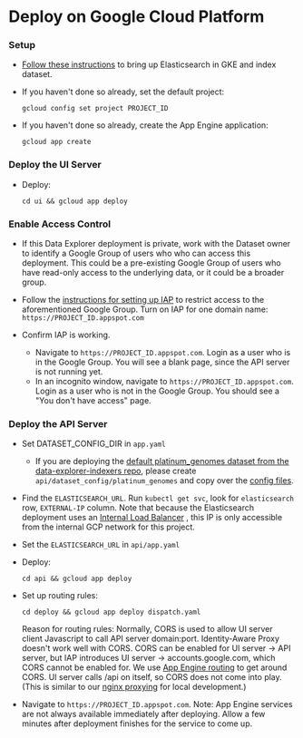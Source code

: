 # Deploy on Google Cloud Platform

### Setup

* [Follow these instructions](https://github.com/DataBiosphere/data-explorer-indexers/tree/master/bigquery/deploy)
to bring up Elasticsearch in GKE and index dataset.

* If you haven't done so already, set the default project:

  `gcloud config set project PROJECT_ID`

* If you haven't done so already, create the App Engine application:

  `gcloud app create`

### Deploy the UI Server

* Deploy:

  `cd ui && gcloud app deploy`

### Enable Access Control

* If this Data Explorer deployment is private, work with the Dataset owner to
identify a Google Group of users who who can access this deployment. This could
be a pre-existing Google Group of users who have read-only access to the
underlying data, or it could be a broader group.

* Follow the [instructions for setting up IAP](https://cloud.google.com/iap/docs/app-engine-quickstart#enabling_iap)
to restrict access to the aforementioned Google Group. Turn on IAP for one
domain name: `https://PROJECT_ID.appspot.com`

* Confirm IAP is working.
  * Navigate to `https://PROJECT_ID.appspot.com`. Login as a user who is in the
  Google Group. You will see a blank page, since the API server is not running
  yet.
  * In an incognito window, navigate to `https://PROJECT_ID.appspot.com`. Login
  as a user who is not in the Google Group. You should see a "You don't have
  access" page.

### Deploy the API Server

* Set DATASET_CONFIG_DIR in `app.yaml`
  * If you are deploying the [default platinum_genomes dataset from the
    data-explorer-indexers repo](https://github.com/DataBiosphere/data-explorer-indexers/tree/master/bigquery/config/platinum_genomes),
    please create `api/dataset_config/platinum_genomes` and copy over the
    [config files](https://github.com/DataBiosphere/data-explorer-indexers/tree/master/bigquery/config/platinum_genomes).

* Find the `ELASTICSEARCH_URL`. Run `kubectl get svc`, look for `elasticsearch`
row, `EXTERNAL-IP` column. Note that because the Elasticsearch deployment uses
an [Internal Load Balancer](https://cloud.google.com/kubernetes-engine/docs/how-to/internal-load-balancing)
, this IP is only accessible from the internal GCP network for this project.

* Set the `ELASTICSEARCH_URL` in `api/app.yaml`

* Deploy:

  `cd api && gcloud app deploy`

* Set up routing rules:

  `cd deploy && gcloud app deploy dispatch.yaml`

  Reason for routing rules: Normally, CORS is used to allow UI server client
  Javascript to call API server domain:port. Identity-Aware Proxy doesn't work
  well with CORS. CORS can be enabled for UI server -> API server, but IAP
  introduces UI server -> accounts.google.com, which CORS cannot be enabled
  for. We use [App Engine routing](https://cloud.google.com/appengine/docs/standard/python/how-requests-are-routed#routing_with_a_dispatch_file)
  to get around CORS. UI server calls /api on itself, so CORS does not come
  into play. (This is similar to our [nginx proxying](https://github.com/DataBiosphere/data-explorer/blob/master/nginx.conf)
  for local development.)

* Navigate to `https://PROJECT_ID.appspot.com`. Note: App Engine services are
not always available immediately after deploying. Allow a few minutes after
deployment finishes for the service to come up.
